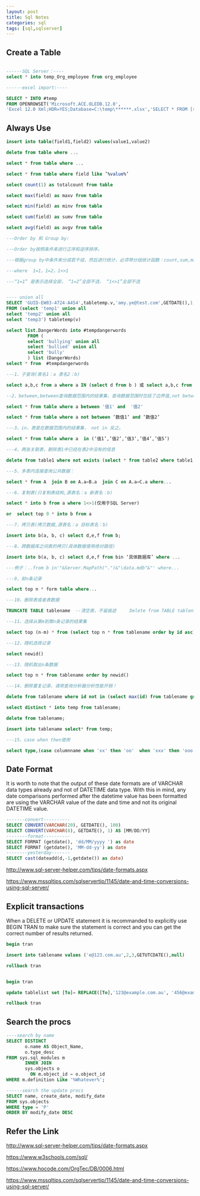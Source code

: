 ```yaml
---
layout: post
title: Sql Notes
categories: sql
tags: [sql,sqlserver]
---
```


## Create a Table

``` sql

------SQL Server：----
select * into temp_Org_employee from org_employee

------excel import:----

SELECT * INTO #temp
FROM OPENROWSET('Microsoft.ACE.OLEDB.12.0',
'Excel 12.0 Xml;HDR=YES;Database=C:\temp\******.xlsx','SELECT * FROM [sheet1$]');

``` 
## Always Use
```sql
insert into table(field1,field2) values(value1,value2)

delete from table where ...

select * from table where ...

select * from table where field like ’%value%’    

select count(1) as totalcount from table

select max(field) as maxv from table

select min(field) as minv from table

select sum(field) as sumv from table

select avg(field) as avgv from table

---Order by 和 Group by:

---Order by按照条件来进行正序和逆序排序。

---根据group by中条件来分成若干组，然后进行统计，必须带分组统计函数：count,sum,max,min,avg等。

---where  1=1，1=2，1<>1

---“1=1” 是表示选择全部， “1=2”全部不选， “1<>1”全部不选


---- union all 
SELECT 'GUID-EW83-4724-A454',tabletemp.v,'amy.ye@test.com',GETDATE(),1
FROM (select 'temp1' union all 
select 'temp2' union all 
select 'temp3') tabletemp(v)

select list.DangerWords into #tempdangerwords
		FROM (
		select 'bullying' union all 
		select 'bullied' union all
		select 'bully'
		) list (DangerWords)	
select * from  #tempdangerwords
```
```sql
---1、子查询(表名1：a 表名2：b)

select a,b,c from a where a IN (select d from b ) 或 select a,b,c from a where a IN (...)

--2、between,between查询数据范围内的结果集，查询数据范围时包括了边界值,not between不在数据范围内的结果集。

select * from table where a between '值1' and  '值2'

select * from table where a not between ‘数值1‘ and ‘数值2’

---3、in，表是在数据范围内的结果集， not in 反之。

select * from table where a  in (‘值1’,’值2’,’值3’,’值4’,’值5’)

---4、两张关联表，删除表1中已经在表2中没有的信息

delete from table1 where not exists (select * from table2 where table1.field1=table2.field1 )

---5、多表内连接查询公共数据：

select * from A  join B on A.a=B.a  join C on A.a=C.a where...

---6、复制表(只复制表结构,源表名：a 新表名：b)

select * into b from a where 1<>1(仅用于SQL Server)

or  select top 0 * into b from a

---7、拷贝表(拷贝数据,源表名：a 目标表名：b) 

insert into b(a, b, c) select d,e,f from b;

---8、跨数据库之间表的拷贝(具体数据使用绝对路径) 

insert into b(a, b, c) select d,e,f from bin ‘具体数据库’ where ...

---例子：..from b in'"&Server.MapPath(".")&"\data.mdb"&"' where...

---9、前n条记录

select top n * form table where...

---10、删除表或者表数据

TRUNCATE TABLE tablename  --清空表，不留痕迹     Delete from TABLE tablename  --仅仅删除数据       drop tabel tablename --删除表，包括表结构

---11、选择从第m到第n条记录的结果集

select top (n-m) * from (select top n * from tablename order by id asc)  table order by id desc

---12、随机选择记录

select newid()

---13、随机取出n条数据

select top n * from tablename order by newid()

---14、删除重复记录，请用查询分析器分析性能开销！

delete from tablename where id not in (select max(id) from tablename group by column1,column2,column3...)

select distinct * into temp from tablename;

delete from tablename;

insert into tablename select* from temp;

---15、case when then使用

select type,(case columnname when 'xx' then 'oo'  when 'xxx' then 'ooo' else 'over' end) FROM tablename
```
## Date Format
It is worth to note that the output of these date formats are of VARCHAR data types already and not of DATETIME data type.  With this in mind, any date comparisons performed after the datetime value has been formatted are using the VARCHAR value of the date and time and not its original DATETIME value.
```sql
-------convert----------
SELECT CONVERT(VARCHAR(20), GETDATE(), 100)
SELECT CONVERT(VARCHAR(8), GETDATE(), 1) AS [MM/DD/YY]
--------format----------
SELECT FORMAT (getdate(), 'dd/MM/yyyy ') as date
SELECT FORMAT (getdate(), 'MM-dd-yy') as date
--------yesterday-------
SELECT cast(dateadd(d,-1,getdate()) as date)
```
<http://www.sql-server-helper.com/tips/date-formats.aspx>

<https://www.mssqltips.com/sqlservertip/1145/date-and-time-conversions-using-sql-server/>
## Explicit transactions

When a DELETE or UPDATE statement it is recommanded to explicitly use BEGIN TRAN to make sure the statement is correct and you can get the correct number of results returned.

``` sql
begin tran

insert into tablename values ('e@123.com.au',2,3,GETUTCDATE(),null)

rollback tran


begin tran

update tablelist set [To]= REPLACE([To],'123@example.com.au', '456@example.com.au') where (AreaCode LIKE 'W%')

rollback tran
```
## Search the procs
``` sql
----search by name
SELECT DISTINCT
       o.name AS Object_Name,
       o.type_desc
FROM sys.sql_modules m
       INNER JOIN
       sys.objects o
         ON m.object_id = o.object_id
WHERE m.definition Like '%Whatever%';

------search the update procs
SELECT name, create_date, modify_date 
FROM sys.objects
WHERE type = 'P'
ORDER BY modify_date DESC
```

## Refer the Link
<http://www.sql-server-helper.com/tips/date-formats.aspx>

<https://www.w3schools.com/sql/>

<https://www.hocode.com/OrgTec/DB/0006.html>

<https://www.mssqltips.com/sqlservertip/1145/date-and-time-conversions-using-sql-server/>
